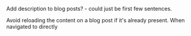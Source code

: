 Add description to blog posts? - could just be first few sentences.

Avoid reloading the content on a blog post if it's already present. When navigated to directly
